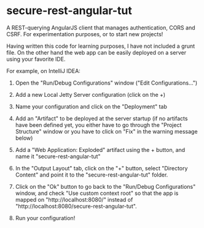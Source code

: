 # secure-rest-angular-tut
A REST-querying AngularJS client that manages authentication, CORS and CSRF. For experimentation purposes, or to start new projects!

Having written this code for learning purposes, I have not included a grunt file. On the other hand the web app can be easily deployed on a server using your favorite IDE. 

For example, on IntelliJ IDEA: 

1) Open the "Run/Debug Configurations" window ("Edit Configurations...")

2) Add a new Local Jetty Server configuration (click on the +)

3) Name your configuration and click on the "Deployment" tab

4) Add an "Artifact" to be deployed at the server startup (if no artifacts have been defined yet, you either have to go through the "Project Structure" window or you have to click on "Fix" in the warning message below)

5) Add a "Web Application: Exploded" artifact using the + button, and name it "secure-rest-angular-tut"

6) In the "Output Layout" tab, click on the "+" button, select "Directory Content" and point it to the "secure-rest-angular-tut" folder. 

7) Click on the "Ok" button to go back to the "Run/Debug Configurations" window, and check "Use custom context root" so that the app is mapped on "http://localhost:8080/" instead of "http://localhost:8080/secure-rest-angular-tut". 

8) Run your configuration! 
